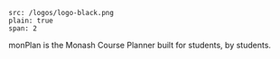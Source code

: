 ```image
src: /logos/logo-black.png
plain: true
span: 2
```

monPlan is the Monash Course Planner built for students, by students.
